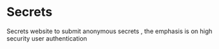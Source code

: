 # Secrets
Secrets website to submit anonymous secrets , the emphasis is on high security user authentication
